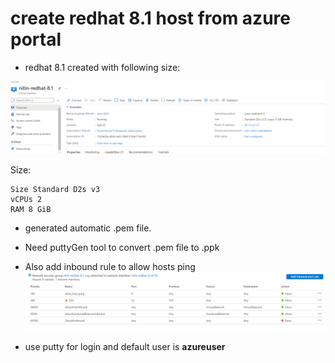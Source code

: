 
# create redhat 8.1 host from azure portal 

- redhat 8.1 created with following size: 

![img.png](images/1.0_2.png)

Size: 
```text
Size Standard D2s v3
vCPUs 2
RAM 8 GiB
```

- generated automatic .pem file. 
- Need puttyGen tool to convert .pem file to .ppk 
- Also add inbound rule to allow hosts ping 
![img.png](images/1.0_1.png)

- use putty for login and default user is **azureuser**

